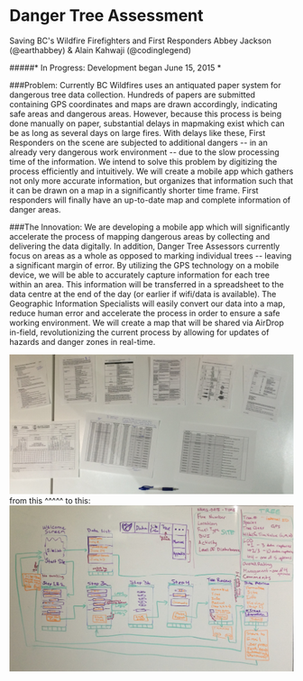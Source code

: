 # Danger Tree Assessment
Saving BC's Wildfire Firefighters and First Responders 
Abbey Jackson (@earthabbey) & Alain Kahwaji (@codinglegend)

#####* In Progress: Development began June 15, 2015 *

###Problem:
Currently BC Wildfires uses an antiquated paper system for dangerous tree data collection. Hundreds of papers are submitted containing GPS coordinates and maps are drawn accordingly, indicating safe areas and dangerous areas. However, because this process is being done manually on paper, substantial delays in mapmaking exist which can be as long as several days on large fires. With delays like these, First Responders on the scene are subjected to additional dangers -- in an already very dangerous work environment -- due to the slow processing time of the information. We intend to solve this problem by digitizing the process efficiently and intuitively. We will create a mobile app which gathers not only more accurate information, but organizes that information such that it can be drawn on a map in a significantly shorter time frame. First responders will finally have an up-to-date map and complete information of danger areas. 

###The Innovation:
We are developing a mobile app which will significantly accelerate the process of mapping dangerous areas by collecting and delivering the data digitally. In addition, Danger Tree Assessors currently focus on areas as a whole as opposed to marking individual trees -- leaving a significant margin of error. By utilizing the GPS technology on a mobile device, we will be able to accurately capture information for each tree within an area. This information will be transferred in a spreadsheet to the data centre at the end of the day (or earlier if wifi/data is available). The Geographic Information Specialists will easily convert our data into a map, reduce human error and accelerate the process in order to ensure a safe working environment. We will create a map that will be shared via AirDrop in-field, revolutionizing the current process by allowing for updates of  hazards and danger zones in real-time.

![Paperwork](DangerTreeAssessment/Paperwork.jpg)
from this ^^^^^ to this:
![Paperwork](DangerTreeAssessment/Storyboard.jpg)
